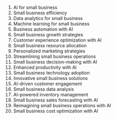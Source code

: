 1. AI for small business
2. Small business efficiency
3. Data analytics for small business
4. Machine learning for small business
5. Business automation with AI
6. Small business growth strategies
7. Customer experience optimization with AI
8. Small business resource allocation
9. Personalized marketing strategies
10. Streamlining small business operations
11. Small business decision-making with AI
12. Enhanced productivity with AI
13. Small business technology adoption
14. Innovative small business solutions
15. AI-driven customer engagement
16. Small business data analysis
17. AI-powered inventory management
18. Small business sales forecasting with AI
19. Reimagining small business operations with AI
20. Small business cost optimization with AI
